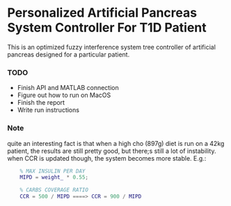 # Personalized Artificial Pancreas System Controller For T1D Patient

This is an optimized fuzzy interference system tree controller of artificial pancreas designed for a particular patient.

### TODO

- Finish API and MATLAB connection
- Figure out how to run on MacOS
- Finish the report
- Write run instructions

### Note

quite an interesting fact is that when a high cho (897g) diet is run on a 42kg patient, the results are still pretty good, but there;s still a lot of instability.
when CCR is updated though, the system becomes more stable. E.g.:

```matlab
    % MAX INSULIN PER DAY
    MIPD = weight_ * 0.55;

    % CARBS COVERAGE RATIO
    CCR = 500 / MIPD ====> CCR = 900 / MIPD
```
